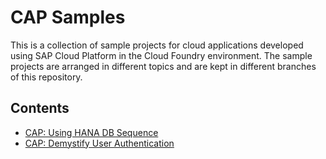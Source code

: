 # CAP Samples

This is a collection of sample projects for cloud applications developed using SAP Cloud Platform in the Cloud Foundry environment.
The sample projects are arranged in different topics and are kept in different branches of this repository.

## Contents

- [CAP: Using HANA DB Sequence](https://github.com/jcailan/cap-samples/tree/blog-db-sequence)
- [CAP: Demystify User Authentication](https://github.com/jcailan/cap-samples/tree/blog-user-authentication)